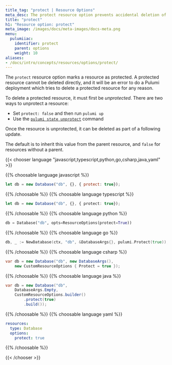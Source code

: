 ```yaml
---
title_tag: "protect | Resource Options"
meta_desc: The protect resource option prevents accidental deletion of a resource by marking it as protected.
title: "protect"
h1: "Resource option: protect"
meta_image: /images/docs/meta-images/docs-meta.png
menu:
  pulumiiac:
    identifier: protect
    parent: options
    weight: 10
aliases:
- /docs/intro/concepts/resources/options/protect/
---
```


The `protect` resource option marks a resource as protected. A protected resource cannot be deleted directly, and it will be an error to do a Pulumi deployment which tries to delete a protected resource for any reason.

To delete a protected resource, it must first be *unprotected*.  There are two ways to unprotect a resource:

* Set `protect: false` and then run `pulumi up`
* Use the [`pulumi state unprotect`](/docs/cli/commands/pulumi_state_unprotect) command

Once the resource is unprotected, it can be deleted as part of a following update.

The default is to inherit this value from the parent resource, and `false` for resources without a parent.

{{< chooser language "javascript,typescript,python,go,csharp,java,yaml" >}}

{{% choosable language javascript %}}

```javascript
let db = new Database("db", {}, { protect: true});
```

{{% /choosable %}}
{{% choosable language typescript %}}

```typescript
let db = new Database("db", {}, { protect: true});
```

{{% /choosable %}}
{{% choosable language python %}}

```python
db = Database("db", opts=ResourceOptions(protect=True))
```

{{% /choosable %}}
{{% choosable language go %}}

```go
db, _ := NewDatabase(ctx, "db", &DatabaseArgs{}, pulumi.Protect(true));
```

{{% /choosable %}}
{{% choosable language csharp %}}

```csharp
var db = new Database("db", new DatabaseArgs(),
    new CustomResourceOptions { Protect = true });
```

{{% /choosable %}}
{{% choosable language java %}}

```java
var db = new Database("db",
    DatabaseArgs.Empty,
    CustomResourceOptions.builder()
        .protect(true)
        .build());
```

{{% /choosable %}}
{{% choosable language yaml %}}

```yaml
resources:
  type: Database
  options:
    protect: true
```

{{% /choosable %}}

{{< /chooser >}}
